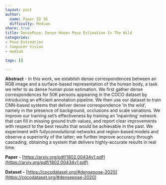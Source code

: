 ```yaml
---
layout: post
author:
  name: Paper ID 10
  difficulty: Medium
share: true
title: DensePose: Dense Human Pose Estimation In The Wild
categories:
- Pose Estimation
- Computer Vision
- medium

tags: []

---
```

**Abstract** - In this work, we establish dense correspondences between an RGB image and a surface-based representation of the human body, a task we refer to as dense human pose estimation. We first gather dense correspondences for 50K persons appearing in the COCO dataset by introducing an efficient annotation pipeline. We then use our dataset to train CNN-based systems that deliver dense correspondence ‘in the wild’, namely in the presence of background, occlusions and scale variations. We improve our training set’s effectiveness by training an ‘inpainting’ network that can fill in missing ground truth values, and report clear improvements with respect to the best results that would be achievable in the past. We experiment with fullyconvolutional networks and region-based models and observe a superiority of the latter; we further improve accuracy through cascading, obtaining a system that delivers highly-accurate results in real time.

**Paper** - [https://arxiv.org/pdf/1802.00434v1.pdf](https://arxiv.org/pdf/1802.00434v1.pdf)

**Dataset -** [https://cocodataset.org/#densepose-2020](https://cocodataset.org/#densepose-2020)
    